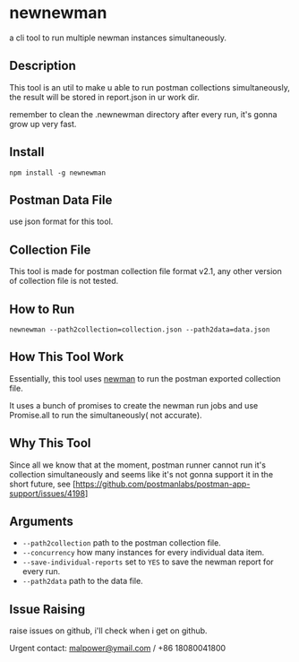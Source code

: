 # newnewman
a cli tool to run multiple newman instances simultaneously. 


## Description
This tool is an util to make u able to run postman collections simultaneously, the result will be stored in report.json in ur work dir.

remember to clean the .newnewman directory after every run, it's gonna grow up very fast.

## Install
```shell
npm install -g newnewman
```


## Postman Data File

use json format for this tool.



## Collection File

This tool is made for postman collection file format v2.1, any other version of collection file is not tested.

## How to Run

```shell
newnewman --path2collection=collection.json --path2data=data.json
```

## How This Tool Work
Essentially, this tool uses [newman](https://github.com/postmanlabs/newman) to run the postman exported collection file. 

It uses a bunch of promises to create the newman run jobs and use Promise.all to run the simultaneously( not accurate).


## Why This Tool
Since all we know that at the moment, postman runner cannot run it's collection simultaneously and seems like it's not gonna support it in the short future, see [https://github.com/postmanlabs/postman-app-support/issues/4198]

## Arguments

- `--path2collection`   path to the postman collection file.
- `--concurrency` how many instances for every individual data item.
- `--save-individual-reports`   set to `YES` to save the newman report for every run.
- `--path2data` path to the data file.

## Issue Raising

raise issues on github, i'll check when i get on github.

Urgent contact: malpower@ymail.com / +86 18080041800




